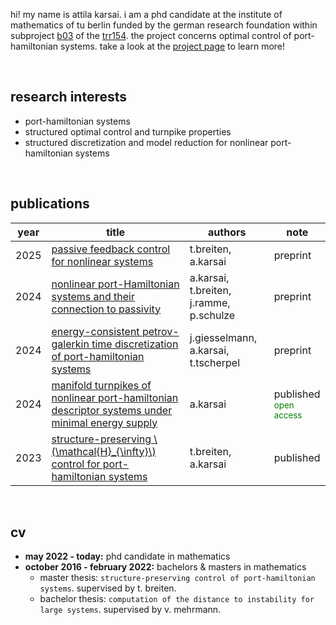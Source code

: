 hi! my name is attila karsai.
i am a phd candidate at the institute of mathematics of tu berlin funded by the german research foundation within subproject [b03](https://gepris.dfg.de/gepris/projekt/259091447) of the [trr154](https://gepris.dfg.de/gepris/projekt/239904186?language=en).
the project concerns optimal control of port-hamiltonian systems.
take a look at the [project page](./project.md) to learn more!

<br>

## research interests
- port-hamiltonian systems
- structured optimal control and turnpike properties
- structured discretization and model reduction for nonlinear port-hamiltonian systems

<br>


## publications

| year | title                                                        | authors          | note      |
| ---- | ------------------------------------------------------------ | ---------------- | --------- |
| 2025 | [passive feedback control for nonlinear systems](https://arxiv.org/abs/2502.04987) | t.breiten, a.karsai| preprint |
| 2024 | [nonlinear port-Hamiltonian systems and their connection to passivity](https://arxiv.org/abs/2409.06256) | a.karsai, t.breiten, j.ramme, p.schulze | preprint |
| 2024 | [energy-consistent petrov-galerkin time discretization of port-hamiltonian systems](https://arxiv.org/abs/2404.12480) | j.giesselmann, a.karsai, t.tscherpel  | preprint |
| 2024 | [manifold turnpikes of nonlinear port-hamiltonian descriptor systems under minimal energy supply](https://doi.org/10.1007/s00498-024-00384-7) | a.karsai             | published <br><small style="color:green;">open access</small> |
| 2023 | [structure-preserving \\(\mathcal{H}_{\infty}\\) control for port-hamiltonian systems](https://doi.org/10.1016/j.sysconle.2023.105493) | t.breiten, a.karsai | published |



<br>

## cv
- **may 2022 - today:** phd candidate in mathematics
- **october 2016 - february 2022:** bachelors & masters in mathematics
    - master thesis: `structure-preserving control of port-hamiltonian systems`. supervised by t. breiten.
    - bachelor thesis: `computation of the distance to instability for large systems`. supervised by v. mehrmann.


